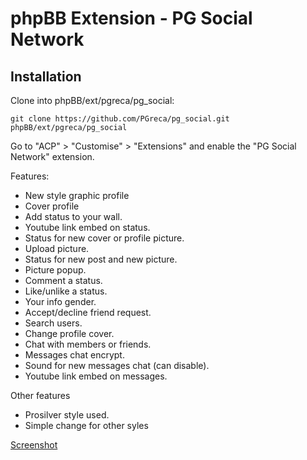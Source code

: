# phpBB  Extension - PG Social Network

## Installation

Clone into phpBB/ext/pgreca/pg_social: 

    git clone https://github.com/PGreca/pg_social.git phpBB/ext/pgreca/pg_social

Go to "ACP" > "Customise" > "Extensions" and enable the "PG Social Network" extension.


Features:

* New style graphic profile
* Cover profile
* Add status to your wall.
* Youtube link embed on status.
* Status for new cover or profile picture.
* Upload picture.
* Status for new post and new picture.
* Picture popup.
* Comment a status.
* Like/unlike a status.
* Your info gender.
* Accept/decline friend request.
* Search users.
* Change profile cover.
* Chat with members or friends.
* Messages chat encrypt.
* Sound for new messages chat (can disable).
* Youtube link embed on messages.


Other features

* Prosilver style used.
* Simple change for other syles

[Screenshot](http://anpgreca.altervista.org/forum/viewtopic.php?t=2)
